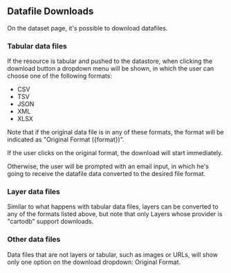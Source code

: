## Datafile Downloads

On the dataset page, it's possible to download datafiles.

### Tabular data files

If the resource is tabular and pushed to the datastore, when clicking the download button a dropdown menu will be shown, in which the user can choose one of the following formats:

- CSV
- TSV
- JSON
- XML
- XLSX

Note that if the original data file is in any of these formats, the format will be indicated as "Original Format ({format})".

If the user clicks on the original format, the download will start immediately.

Otherwise, the user will be prompted with an email input, in which he's going to receive the datafile data converted to the desired file format.

### Layer data files

Similar to what happens with tabular data files, layers can be converted to any of the formats listed above, but note that only Layers whose provider is "cartodb" support downloads.


### Other data files

Data files that are not layers or tabular, such as images or URLs, will show only one option on the download dropdown: Original Format.
